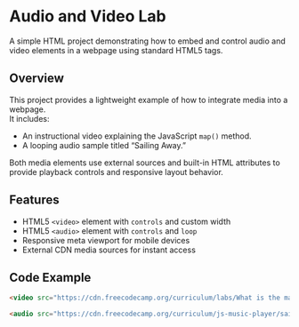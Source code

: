 # Audio and Video Lab

A simple HTML project demonstrating how to embed and control audio and video elements in a webpage using standard HTML5 tags.

## Overview

This project provides a lightweight example of how to integrate media into a webpage.  
It includes:
- An instructional video explaining the JavaScript `map()` method.
- A looping audio sample titled “Sailing Away.”

Both media elements use external sources and built-in HTML attributes to provide playback controls and responsive layout behavior.

## Features

- HTML5 `<video>` element with `controls` and custom width  
- HTML5 `<audio>` element with `controls` and `loop`  
- Responsive meta viewport for mobile devices  
- External CDN media sources for instant access  

## Code Example

```html
<video src="https://cdn.freecodecamp.org/curriculum/labs/What is the map method and how does it work.mp4" controls width="640"></video>

<audio src="https://cdn.freecodecamp.org/curriculum/js-music-player/sailing-away.mp3" co
